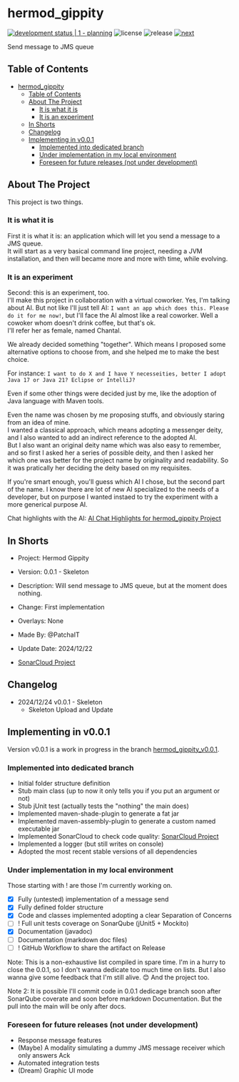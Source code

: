 # hermod_gippity

[![development status | 1 - planning](https://img.shields.io/badge/development_status-1_--_planning-yellow)](https://pypi.org/classifiers/)
![license](https://img.shields.io/badge/license-MIT-green)
![release](https://img.shields.io/github/v/release/PatchaIT/hermod_gippity)
[![next](https://img.shields.io/badge/next-v0.0.1-yellow)](https://github.com/PatchaIT/hermod_gippity/tree/hermod_gippity_v0.0.1)

Send message to JMS queue

## Table of Contents

* [hermod\_gippity](#hermod_gippity)
  * [Table of Contents](#table-of-contents)
  * [About The Project](#about-the-project)
    * [It is what it is](#it-is-what-it-is)
    * [It is an experiment](#it-is-an-experiment)
  * [In Shorts](#in-shorts)
  * [Changelog](#changelog)
  * [Implementing in v0.0.1](#implementing-in-v001)
    * [Implemented into dedicated branch](#implemented-into-dedicated-branch)
    * [Under implementation in my local environment](#under-implementation-in-my-local-environment)
    * [Foreseen for future releases (not under development)](#foreseen-for-future-releases-not-under-development)

## About The Project

This project is two things.

### It is what it is

First it is what it is: an application which will let you send a message
    to a JMS queue.  
  It will start as a very basical command line project, needing a JVM
    installation, and then will became more and more with time, while evolving.

### It is an experiment

Second: this is an experiment, too.  
  I'll make this project in collaboration with a virtual coworker.
  Yes, I'm talking about AI.
  But not like I'll just tell AI: `I want an app which does this. Please
    do it for me now!`, but I'll face the AI almost like a real coworker.
  Well a cowoker whom doesn't drink coffee, but that's ok.  
  I'll refer her as female, named Chantal.

We already decided something "together". Which means I proposed some
  alternative options to choose from, and she helped me to make the
  best choice.

For instance: `I want to do X and I have Y necesseities, better I adopt
  Java 17 or Java 21? Eclipse or IntelliJ?`

Even if some other things were decided just by me, like the adoption of Java
  language with Maven tools.

Even the name was chosen by me proposing stuffs, and obviously staring
  from an idea of mine.  
I wanted a classical approach, which means adopting a messenger deity, and
  I also wanted to add an indirect reference to the adopted AI.  
But I also want an original deity name which was also easy to remember, and
  so first I asked her a series of possible deity, and then I asked her which
  one was better for the project name by originality and readability.
So it was pratically her deciding the deity based on my requisites.

If you're smart enough, you'll guess which AI I chose, but the second part
  of the name.
I know there are lot of new AI specialized to the needs of a developer, but
  on purpose I wanted instaed to try the experiment with a more generical
  purpose AI.

Chat highlights with the AI:
  [AI Chat Highlights for hermod_gippity Project](docs/ai-chat-highlights.md)

## In Shorts

* Project: Hermod Gippity
* Version: 0.0.1 - Skeleton
* Description: Will send message to JMS queue, but at the moment does nothing.
* Change: First implementation
* Overlays: None
* Made By: @PatchaIT
* Update Date: 2024/12/22

* [SonarCloud Project](https://sonarcloud.io/summary/overall?id=PatchaIT_hermod_gippity&branch=main)

## Changelog

* 2024/12/24 v0.0.1 - Skeleton
  * Skeleton Upload and Update

## Implementing in v0.0.1

Version v0.0.1 is a work in progress in the branch
  [hermod_gippity_v0.0.1](https://github.com/PatchaIT/hermod_gippity/tree/hermod_gippity_v0.0.1).

### Implemented into dedicated branch

* Initial folder structure definition
* Stub main class (up to now it only tells you if you put an argument or not)
* Stub jUnit test (actually tests the "nothing" the main does)
* Implemented maven-shade-plugin to generate a fat jar
* Implemented maven-assembly-plugin to generate a custom named executable jar
* Implemented SonarCloud to check code quality:
  [SonarCloud Project](https://sonarcloud.io/summary/overall?id=PatchaIT_hermod_gippity&branch=main)
* Implemented a logger (but still writes on console)
* Adopted the most recent stable versions of all dependencies

### Under implementation in my local environment

Those starting with ! are those I'm currently working on.

* [x] Fully (untested) implementation of a message send
* [x] Fully defined folder structure
* [x] Code and classes implemented adopting a clear Separation of Concerns
* [ ] ! Full unit tests coverage on SonarQube (jUnit5 + Mockito)
* [x] Documentation (javadoc)
* [ ] Documentation (markdown doc files)
* [ ] ! GitHub Workflow to share the artifact on Release

Note: This is a non-exhaustive list compiled in spare time.
  I'm in a hurry to close the 0.0.1, so I don't wanna dedicate too much time on lists.
  But I also wanna give some feedback that I'm still alive. 😊 And the project too.

Note 2: It is possible I'll commit code in 0.0.1 dedicage branch soon after SonarQube coverate
  and soon before markdown Documentation. But the pull into the main will be only after docs.

### Foreseen for future releases (not under development)

* Response message features
* (Maybe) A modality simulating a dummy JMS message receiver which only answers Ack
* Automated integration tests
* (Dream) Graphic UI mode
